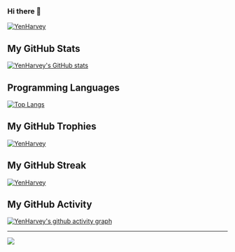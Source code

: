 ### Hi there 👋

[![YenHarvey](https://readme-typing-svg.demolab.com/?lines=First+line+of+text;Second+line+of+text)](https://git.io/typing-svg)

<!-- ![Metrics](https://metrics.lecoq.io/Yenharvey?template=classic&lines=1&base=header%2C%20activity%2C%20community%2C%20repositories%2C%20metadata&base.indepth=false&base.hireable=false&base.skip=false&lines=false&lines.sections=base&lines.repositories.limit=4&lines.history.limit=1&lines.delay=0&config.timezone=Asia%2FHong_Kong) -->
<!--
**YenHarvey/YenHarvey** is a ✨ _special_ ✨ repository because its `README.md` (this file) appears on your GitHub profile.

Here are some ideas to get you started:

- 🔭 I’m currently working on ...
- 🌱 I’m currently learning ...
- 👯 I’m looking to collaborate on ...
- 🤔 I’m looking for help with ...
- 💬 Ask me about ...
- 📫 How to reach me: ...
- 😄 Pronouns: ...
- ⚡ Fun fact: ...
-->

## My GitHub Stats

[![YenHarvey's GitHub stats](https://github-readme-stats.vercel.app/api?username=YenHarvey)](https://github.com/anuraghazra/github-readme-stats)

## Programming Languages

[![Top Langs](https://github-readme-stats.vercel.app/api/top-langs/?username=YenHarvey&layout=compact)](https://github.com/anuraghazra/github-readme-stats)

## My GitHub Trophies

[![YenHarvey](https://github-profile-trophy.vercel.app/?username=YenHarvey&row=2&column=3)](https://github.com/ryo-ma/github-profile-trophy)

## My GitHub Streak

[![YenHarvey](https://github-readme-streak-stats.herokuapp.com/?user=YenHarvey)](https://git.io/streak-stats)

## My GitHub Activity

[![YenHarvey's github activity graph](https://github-readme-activity-graph.vercel.app/graph?username=YenHarvey&theme=github)](https://github.com/ashutosh00710/github-readme-activity-graph)

<!-- 花式分割线 -->
---

![](https://visitor-badge.glitch.me/badge?page_id=YenHarvey.readme)